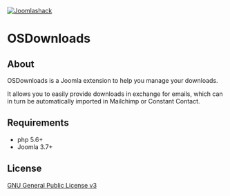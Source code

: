 [![Joomlashack](https://www.joomlashack.com/images/logo_circle_small.png)](https://www.joomlashack.com)

OSDownloads
============

## About

OSDownloads is a Joomla extension to help you manage your downloads.

It allows you to easily provide downloads in exchange for emails, which can in turn be automatically imported in Mailchimp or Constant Contact.

## Requirements

* php 5.6+
* Joomla 3.7+

## License

[GNU General Public License v3](http://www.gnu.org/copyleft/gpl.html)
